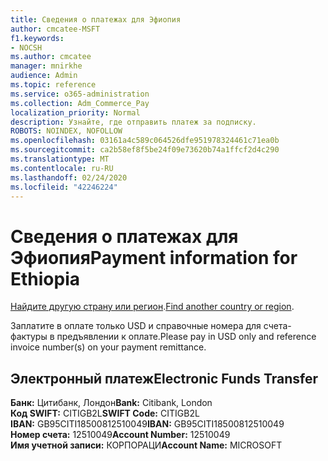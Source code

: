 ```yaml
---
title: Сведения о платежах для Эфиопия
author: cmcatee-MSFT
f1.keywords:
- NOCSH
ms.author: cmcatee
manager: mnirkhe
audience: Admin
ms.topic: reference
ms.service: o365-administration
ms.collection: Adm_Commerce_Pay
localization_priority: Normal
description: Узнайте, где отправить платеж за подписку.
ROBOTS: NOINDEX, NOFOLLOW
ms.openlocfilehash: 03161a4c589c064526dfe951978324461c71ea0b
ms.sourcegitcommit: ca2b58ef8f5be24f09e73620b74a1ffcf2d4c290
ms.translationtype: MT
ms.contentlocale: ru-RU
ms.lasthandoff: 02/24/2020
ms.locfileid: "42246224"
---
```

# <a name="payment-information-for-ethiopia"></a><span data-ttu-id="35041-103">Сведения о платежах для Эфиопия</span><span class="sxs-lookup"><span data-stu-id="35041-103">Payment information for Ethiopia</span></span>

<span data-ttu-id="35041-104">[Найдите другую страну или регион](../billing-and-payments/pay-for-your-subscription.md).</span><span class="sxs-lookup"><span data-stu-id="35041-104">[Find another country or region](../billing-and-payments/pay-for-your-subscription.md).</span></span>

<span data-ttu-id="35041-105">Заплатите в оплате только USD и справочные номера для счета-фактуры в предъявлении к оплате.</span><span class="sxs-lookup"><span data-stu-id="35041-105">Please pay in USD only and reference invoice number(s) on your payment remittance.</span></span>

## <a name="electronic-funds-transfer"></a><span data-ttu-id="35041-106">Электронный платеж</span><span class="sxs-lookup"><span data-stu-id="35041-106">Electronic Funds Transfer</span></span>

<span data-ttu-id="35041-107">**Банк:** Цитибанк, Лондон</span><span class="sxs-lookup"><span data-stu-id="35041-107">**Bank:** Citibank, London</span></span>  
<span data-ttu-id="35041-108">**Код SWIFT:** CITIGB2L</span><span class="sxs-lookup"><span data-stu-id="35041-108">**SWIFT Code:** CITIGB2L</span></span>  
<span data-ttu-id="35041-109">**IBAN:** GB95CITI18500812510049</span><span class="sxs-lookup"><span data-stu-id="35041-109">**IBAN:** GB95CITI18500812510049</span></span>  
<span data-ttu-id="35041-110">**Номер счета:** 12510049</span><span class="sxs-lookup"><span data-stu-id="35041-110">**Account Number:** 12510049</span></span>  
<span data-ttu-id="35041-111">**Имя учетной записи:** КОРПОРАЦИ</span><span class="sxs-lookup"><span data-stu-id="35041-111">**Account Name:** MICROSOFT</span></span>  